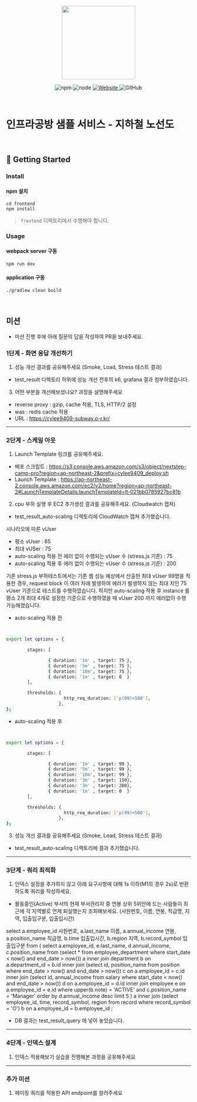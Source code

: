 <p align="center">
    <img width="200px;" src="https://raw.githubusercontent.com/woowacourse/atdd-subway-admin-frontend/master/images/main_logo.png"/>
</p>
<p align="center">
  <img alt="npm" src="https://img.shields.io/badge/npm-%3E%3D%205.5.0-blue">
  <img alt="node" src="https://img.shields.io/badge/node-%3E%3D%209.3.0-blue">
  <a href="https://edu.nextstep.camp/c/R89PYi5H" alt="nextstep atdd">
    <img alt="Website" src="https://img.shields.io/website?url=https%3A%2F%2Fedu.nextstep.camp%2Fc%2FR89PYi5H">
  </a>
  <img alt="GitHub" src="https://img.shields.io/github/license/next-step/atdd-subway-service">
</p>

<br>

# 인프라공방 샘플 서비스 - 지하철 노선도

<br>

## 🚀 Getting Started

### Install
#### npm 설치
```
cd frontend
npm install
```
> `frontend` 디렉토리에서 수행해야 합니다.

### Usage
#### webpack server 구동
```
npm run dev
```
#### application 구동
```
./gradlew clean build
```
<br>

## 미션

* 미션 진행 후에 아래 질문의 답을 작성하여 PR을 보내주세요.


### 1단계 - 화면 응답 개선하기
1. 성능 개선 결과를 공유해주세요 (Smoke, Load, Stress 테스트 결과)
- test_result 디렉토리 하위에 성능 개선 전후의 k6, grafana 결과 첨부하였습니다.

3. 어떤 부분을 개선해보셨나요? 과정을 설명해주세요
- reverse proxy : gzip, cache 적용, TLS, HTTP/2 설정
- was : redis cache 적용
- URL : https://cylee9409-subway.o-r.kr/

---

### 2단계 - 스케일 아웃

1. Launch Template 링크를 공유해주세요.
- 배포 스크립트 : https://s3.console.aws.amazon.com/s3/object/nextstep-camp-pro?region=ap-northeast-2&prefix=cylee9409_deploy.sh
- Launch Template : https://ap-northeast-2.console.aws.amazon.com/ec2/v2/home?region=ap-northeast-2#LaunchTemplateDetails:launchTemplateId=lt-021bb0785927bc81b

2. cpu 부하 실행 후 EC2 추가생성 결과를 공유해주세요. (Cloudwatch 캡쳐)
- test_result_auto-scaling 디렉토리에 CloudWatch 캡쳐 추가했습니다.

시나리오에 따른 vUser
- 평소 vUser : 65
- 최대 vUSer : 75
- auto-scaling 적용 전 에러 없이 수행되는 vUser 수 (stress.js 기준) : 75
- auto-scaling 적용 후 에러 없이 수행되는 vUser 수 (stress.js 기준) : 200

기존 stress.js 부하테스트에서는 기존 웹 성능 예상에서 산출한 최대 vUser 99명을 적용한 경우, 
request block 이 여러 차례 발생하여 에러가 발생하지 않는 최대 치인 75 vUser 기준으로 테스트를 수행하였습니다.
하지만 auto-scaling 적용 후 instance 를 평소 2개 최대 4개로 설정한 기준으로 수행하였을 때 vUser 200 까지 에러없이 수행 가능해졌습니다.

- auto-scaling 적용 전
```sh


export let options = {

        stages: [

                { duration: '1m' , target: 75 },
                { duration: '5m' , target: 75 },
                { duration: '10m', target: 75 },
                { duration: '1m' , target: 0  }
        ],

        thresholds: {
                      http_req_duration: ['p(99)<500'],
                    },
};


```

- auto-scaling 적용 후
```sh


export let options = {

        stages: [

                { duration: '1m' , target: 99 },
                { duration: '5m' , target: 99 },
                { duration: '10m', target: 99 },
                { duration: '3m' , target: 150},
                { duration: '3m' , target: 200},
                { duration: '1m' , target: 0  }
        ],

        thresholds: {
                      http_req_duration: ['p(99)<500'],
                    },
};


```

3. 성능 개선 결과를 공유해주세요 (Smoke, Load, Stress 테스트 결과)
- test_result_auto-scaling 디렉토리에 결과 추가했습니다.
---

### 3단계 - 쿼리 최적화

1. 인덱스 설정을 추가하지 않고 아래 요구사항에 대해 1s 이하(M1의 경우 2s)로 반환하도록 쿼리를 작성하세요.

- 활동중인(Active) 부서의 현재 부서관리자 중 연봉 상위 5위안에 드는 사람들이 최근에 각 지역별로 언제 퇴실했는지 조회해보세요. (사원번호, 이름, 연봉, 직급명, 지역, 입출입구분, 입출입시간)

select a.employee_id 사원번호, a.last_name 이름, a.annual_income 연봉, a.position_name 직급명, b.time 입출입시간, b.region 지역, b.record_symbol 입출입구분
from (
select a.employee_id, e.last_name, d.annual_income, c.position_name
from (select * from employee_department where start_date < now() and end_date > now()) a
inner join department b on a.department_id = b.id
inner join (select id, position_name from position where end_date > now() and end_date > now()) c on a.employee_id = c.id
inner join (select id, annual_income from salary where start_date < now() and end_date > now()) d on a.employee_id = d.id
inner join employee e on a.employee_id = e.id
where upper(b.note) = 'ACTIVE'
and c.position_name = 'Manager'
order by d.annual_income desc limit 5
) a
inner join (select employee_id, time, record_symbol, region from record where record_symbol = 'O') b on a.employee_id = b.employee_id
;

- DB 결과는 test_result_query 에 넣어 놓았습니다.
---

### 4단계 - 인덱스 설계

1. 인덱스 적용해보기 실습을 진행해본 과정을 공유해주세요

---

### 추가 미션

1. 페이징 쿼리를 적용한 API endpoint를 알려주세요
